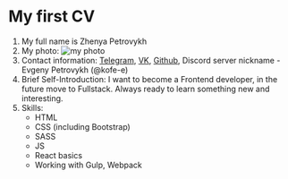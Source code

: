 # My first CV

1. My full name is Zhenya Petrovykh
2. My photo:
![my photo](https://sun9-57.userapi.com/impg/ACuylIJbRQj53ZaywiNySSJnw9Qg0d9mKeSYQw/la0pO4d9S7U.jpg?size=1431x2160&quality=95&sign=1ec26c4c5c0ca8b92e902ed9ec157a62&type=album)
3. Contact information: [Telegram](https://t.me/KoFEew), [VK](https://vk.com/zpetrovyh), [Github](https://github.com/KoFE-e), Discord server nickname - Evgeny Petrovykh (@kofe-e)
4. Brief Self-Introduction: I want to become a Frontend developer, in the future move to Fullstack. Always ready to learn something new and interesting.
5. Skills:
    - HTML
    - CSS (including Bootstrap)
    - SASS
    - JS
    - React basics
    - Working with Gulp, Webpack 
